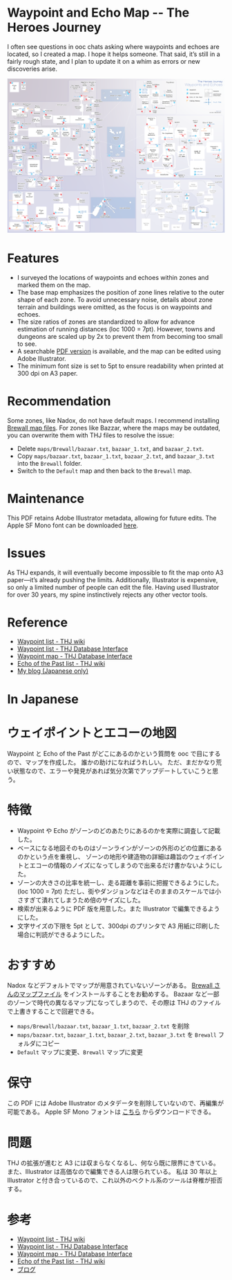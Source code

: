 # Waypoint and Echo Map -- The Heroes Journey

I often see questions in ooc chats asking where waypoints and echoes are located, so I created a map.
I hope it helps someone.
That said, it’s still in a fairly rough state, and I plan to update it on a whim as errors or new discoveries arise.

![waypoints](https://github.com/perotan/thj-waypoints/blob/main/thj-waypoints.png)

# Features
- I surveyed the locations of waypoints and echoes within zones and marked them on the map.
- The base map emphasizes the position of zone lines relative to the outer shape of each zone.
To avoid unnecessary noise, details about zone terrain and buildings were omitted, as the focus is on waypoints and echoes.
- The size ratios of zones are standardized to allow for advance estimation of running distances (loc 1000 = 7pt).
However, towns and dungeons are scaled up by 2x to prevent them from becoming too small to see.
- A searchable [PDF version](https://github.com/perotan/thj-waypoints/blob/main/thj-waypoints.pdf) is available,
and the map can be edited using Adobe Illustrator.
- The minimum font size is set to 5pt to ensure readability when printed at 300 dpi on A3 paper.

# Recommendation
Some zones, like Nadox, do not have default maps.
I recommend installing [Brewall map files](https://www.eqmaps.info/eq-map-files/).
For zones like Bazzar, where the maps may be outdated, you can overwrite them with THJ files to resolve the issue:

- Delete `maps/Brewall/bazaar.txt`, `bazaar_1.txt`, and `bazaar_2.txt`.
- Copy `maps/bazaar.txt`, `bazaar_1.txt`, `bazaar_2.txt`, and `bazaar_3.txt` into the `Brewall` folder.
- Switch to the `Default` map and then back to the `Brewall` map.

# Maintenance
This PDF retains Adobe Illustrator metadata, allowing for future edits.
The Apple SF Mono font can be downloaded [here](https://developer.apple.com/fonts/).

# Issues
As THJ expands, it will eventually become impossible to fit the map onto A3 paper—it’s already pushing the limits.
Additionally, Illustrator is expensive, so only a limited number of people can edit the file.
Having used Illustrator for over 30 years, my spine instinctively rejects any other vector tools.

# Reference
- [Waypoint list - THJ wiki](https://thj-wiki.web.app/exploration-and-combat/teleport/)
- [Waypoint list - THJ Database Interface](https://www.thjdi.cc/waypoints)
- [Waypoint map - THJ Database Interface](https://www.thjdi.cc/zones)
- [Echo of the Past list - THJ wiki](https://thj-wiki.web.app/exploration-and-combat/echo-of-the-past/)
- [My blog (Japanese only)](https://perotanz.hatenablog.com/entry/2025/01/25/030242)


# In Japanese
# ウェイポイントとエコーの地図

Waypoint と Echo of the Past がどこにあるのかという質問を ooc で目にするので、マップを作成した。
誰かの助けになればうれしい。
ただ、まだかなり荒い状態なので、エラーや発見があれば気分次第でアップデートしていこうと思う。

# 特徴
- Waypoint や Echo がゾーンのどのあたりにあるのかを実際に調査して記載した。
- ベースになる地図そのものはゾーンラインがゾーンの外形のどの位置にあるのかという点を重視し、
ゾーンの地形や建造物の詳細は趣旨のウェイポイントとエコーの情報のノイズになってしまうので出来るだけ書かないようにした。
- ゾーンの大きさの比率を統一し、走る距離を事前に把握できるようにした。(loc 1000 = 7pt)
ただし、街やダンジョンなどはそのままのスケールでは小さすぎて潰れてしまうため倍のサイズにした。
- 検索が出来るように PDF 版を用意した。また Illustrator で編集できるようにした。
- 文字サイズの下限を 5pt として、300dpi のプリンタで A3 用紙に印刷した場合に判読ができるようにした。

# おすすめ
Nadox などデフォルトでマップが用意されていないゾーンがある。
[Brewall さんのマップファイル](https://www.eqmaps.info/eq-map-files/) をインストールすることをお勧めする。
Bazaar など一部のゾーンで時代の異なるマップになってしまうので、その際は THJ のファイルで上書きすることで回避できる。
- `maps/Brewall/bazaar.txt`, `bazaar_1.txt`, `bazaar_2.txt` を削除
- `maps/bazaar.txt`, `bazaar_1.txt`, `bazaar_2.txt`, `bazaar_3.txt` を `Brewall` フォルダにコピー
- `Default` マップに変更、`Brewall` マップに変更

# 保守
この PDF には Adobe Illustrator のメタデータを削除していないので、再編集が可能である。
Apple SF Mono フォントは [こちら](https://developer.apple.com/fonts/) からダウンロードできる。

# 問題
THJ の拡張が進むと A3 には収まらなくなるし、何なら既に限界にきている。
また、Illustrator は高価なので編集できる人は限られている。
私は 30 年以上 Illustrator と付き合っているので、これ以外のベクトル系のツールは脊椎が拒否する。

# 参考
- [Waypoint list - THJ wiki](https://thj-wiki.web.app/exploration-and-combat/teleport/)
- [Waypoint list - THJ Database Interface](https://www.thjdi.cc/waypoints)
- [Waypoint map - THJ Database Interface](https://www.thjdi.cc/zones)
- [Echo of the Past list - THJ wiki](https://thj-wiki.web.app/exploration-and-combat/echo-of-the-past/)
- [ブログ](https://perotanz.hatenablog.com/entry/2025/01/25/030242)
